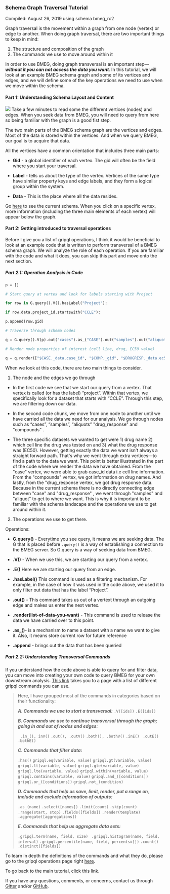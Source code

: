 ###  Schema Graph Traversal Tutorial
Compiled: August 26, 2019 using schema bmeg_rc2

Graph traversal is the movement within a graph from one node (vertex) or edge to another. When doing graph traversal, there are two important things to keep in mind: 

1)  The structure and composition of the graph  
2) The commands we use to move around within it 

In order to use BMEG, doing graph transversal is an important step— ***without it you can not access the data you want***. In this tutorial, we will look at an example BMEG schema graph and some of its vertices and edges, and we will define some of the key operations we need to use when we move within the schema.

  

#### Part 1: Understanding Schema Layout and Content

![](https://lh6.googleusercontent.com/cs_gZNfc1LEkSjSSxOjjS_9mD7Qze1_c8NaGdNQKbMDTRIwEENfHuSMz-nHaVYlXIO0qqc2zag1B5piOXU4G0EBtGKSJyU3Nnj9mK6kavGw5iXVqnXvotqPGVtHh5OBLOpDxzEHV)
Take a few minutes to read some the different vertices (nodes) and edges. When you seek data from BMEG, you will need to query from here so being familiar with the graph is a good fist step.

The two main parts of the BMEG schema graph are the vertices and edges. Most of the data is stored within the vertices. And when we query BMEG, our goal is to acquire that data.

All the vertices have a common orientation that includes three main parts: 
- **Gid** - a global identifier of each vertex. The gid will often be the field where you start your traversal.
- **Label** - tells us about the type of the vertex. Vertices of the same type have similar property keys and edge labels, and they form a logical group within the system. 

- **Data** - This is the place where all the data resides. 

Go  <a href="https://bmegio.ohsu.edu/explore/schema" target="_blank" >here</a> to see the current schema. When you click on a specific vertex, more information (including the three main elements of each vertex) will appear below the graph.

#### Part 2: Getting introduced to  traversal operations

  

Before I give you a list of gripql operations, I think it would be beneficial to look at an example code that is written to perform transversal of a BMEG schema graph. We will analyze the role of each operation. If you are familiar with the code and what it does, you can skip this part and move onto the next section.

  
  
  
  
  

##### Part 2.1: Operation Analysis in Code

  
``` python 
p = []

# Start query at vertex and look for labels starting with Project

for row in G.query().V().hasLabel("Project"):

if row.data.project_id.startswith("CCLE"):

p.append(row.gid)
```
  
``` python
# Traverse through schema nodes

q = G.query().V(p).out("cases").as_("CASE").out("samples").out("aliquots").out("drug_response").as_("DRUGRESP").out("compounds").as_("COMP")

# Render node properties of interest (cell line, drug, EC50 value)

q = q.render(["$CASE._data.case_id", "$COMP._gid", "$DRUGRESP._data.ec50"])
```
  
  

When we look at this code, there are two main things to consider.

1. The node and the edges we go through

-   In the first code we see that we start our query from a vertex. That vertex is called (or has the label) “project”. Within that vertex, we specifically look for a dataset that starts with “CCLE”. Through this step, we are filtering down our data.
    
-   In the second code chunk, we move from one node to another until we have carried all the data we need for our analysis. We go through nodes such as “cases”, “samples”,  “aliquots” "drug_response" and "compounds" .

- The three specific datasets we wanted to get were 1) drug name 2) which cell line the drug was tested on and 3) what the drug response was (EC50). However, getting exactly the data we want isn't always a straight forward path. That's why we went through extra vertices—to find a path to the data we want. This point is better illustrated in the part of the code where we render the data we have obtained. From the "case" vertex, we were able to grab case_id data i.e cell line information. From the "compounds" vertex, we got information on  drug names. And lastly, from the "drug_response vertex, we got drug response data. Because in the current schema there is no directly connecting edge between "case" and "drug_response" , we went through "samples" and "aliquot" to get to where we want. This is why it is important to be familiar with the schema landscape and the operations we use to get around within it.  

2. The operations we use to get there.

Operations:

  - **G.query()** - Everytime you see query, it means we are seeking data. The G that is placed before ```.query()``` is a way of establishing a connection to the BMEG server. So G.query is a way of seeking data from BMEG.
  - **.V()** - When we use this, we are starting our query from a vertex.
    
- **.E()** Here we are starting our query from an edge.
 - **.hasLabel()** This command is used as a filtering mechanism. For example, in the case of how it was used in the code above, we used it to only filter out data that has the label “Project”.
    
- **.out()** - This command takes us out of a vertext through an outgoing edge and makes us enter the next vertex.
    
- **.render(list-of-data-you-want)** - This command is used to release the data we have carried over to this point.
    
- **.as_()**- is a mechanism to name a dataset with a name we want to give it. Also, it means store current row for future reference
- **.append** - brings out the data that has been queried  
  
 ##### Part 2.2: Understanding Transversal Commands

If you understand how the code above is able to query for and filter data, you can move into creating your own code to query BMEG for your own downstream analysis. <a href="https://bmeg.github.io/grip/docs/queries/operations/" target="_blank" > This link</a> takes you to a page with a list of different gripql commands you can use. 

>Here, I have grouped most of the commands in categories based on their functionality: 
>
>***A. Commands we use to start a transversal:***
>``.V([ids])`` ``.E([ids])`` 
>
>***B. Commands we use to continue transversal through the graph; going in and out of nodes and edges:***
>
>`` .in_(), inV()`` ``.out(), .outV()``     ``.both(), .bothV()``  ``.inE()``   `` .outE()``    ``.bothE()``
>
>***C. Commands that filter data:***
> 
>``.has()``   ``gripql.eq(variable, value)``    ``gripql.gt(variable, value)``    ``gripql.lt(variable, value)``    ``gripql.gte(variable, value)``    ``gripql.lte(variable, value)``  ``gripql.within(variable, value)``   ``gripql.contains(variable, value)`` ``gripql.and_([conditions])``  ``gripql.or_([conditions])`` ``gripql.not_(condition)``
>
>***D. Commands that help us save, limit, render, put a range on, include and exclude information of outputs:***
>
>``.as_(name)``  ``.select([names])`` ``.limit(count)`` ``.skip(count)`` ``.range(start, stop)`` ``.fields([fields])`` ``.render(template)`` ``.aggregate([aggregations])``
>
>***E. Commands that help us aggregate data sets:***
>
>``.gripql.term(name, field, size)`` `` .gripql.histogram(name, field, interval)``  ``.gripql.percentile(name, field, percents=[])``  ``.count()``  ``.distinct([fields])``

To learn in depth the definitions of the commands and what they do, please go to the gripql operations page right <a href="https://bmeg.github.io/grip/docs/queries/operations/" target="_blank" >here</a>.

To go back to the main tutorial, click this link.

If you have any questions, comments, or concerns, contact us through <a href="https://gitter.im/bmeg/" target="_blank" >Gitter</a>  and/or <a href="https://github.com/bmeg/" target="_blank" >GitHub</a>. 
